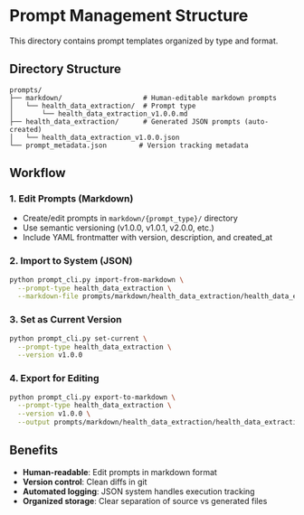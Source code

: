 # Prompt Management Structure

This directory contains prompt templates organized by type and format.

## Directory Structure

```
prompts/
├── markdown/                    # Human-editable markdown prompts
│   └── health_data_extraction/  # Prompt type
│       └── health_data_extraction_v1.0.0.md
├── health_data_extraction/      # Generated JSON prompts (auto-created)
│   └── health_data_extraction_v1.0.0.json
└── prompt_metadata.json        # Version tracking metadata
```

## Workflow

### 1. Edit Prompts (Markdown)
- Create/edit prompts in `markdown/{prompt_type}/` directory
- Use semantic versioning (v1.0.0, v1.0.1, v2.0.0, etc.)
- Include YAML frontmatter with version, description, and created_at

### 2. Import to System (JSON)
```bash
python prompt_cli.py import-from-markdown \
  --prompt-type health_data_extraction \
  --markdown-file prompts/markdown/health_data_extraction/health_data_extraction_v1.0.0.md
```

### 3. Set as Current Version
```bash
python prompt_cli.py set-current \
  --prompt-type health_data_extraction \
  --version v1.0.0
```

### 4. Export for Editing
```bash
python prompt_cli.py export-to-markdown \
  --prompt-type health_data_extraction \
  --version v1.0.0 \
  --output prompts/markdown/health_data_extraction/health_data_extraction_v1.1.0.md
```

## Benefits

- **Human-readable**: Edit prompts in markdown format
- **Version control**: Clean diffs in git
- **Automated logging**: JSON system handles execution tracking
- **Organized storage**: Clear separation of source vs generated files
